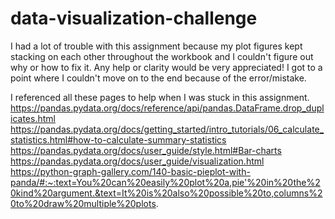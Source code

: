 # data-visualization-challenge
I had a lot of trouble with this assignment because my plot figures kept stacking on each other throughout the workbook and I couldn't figure out why or how to fix it. Any help or clarity would be very appreciated! I got to a point where I couldn't move on to the end because of the error/mistake. 

I referenced all these pages to help when I was stuck in this assignment. 
https://pandas.pydata.org/docs/reference/api/pandas.DataFrame.drop_duplicates.html
https://pandas.pydata.org/docs/getting_started/intro_tutorials/06_calculate_statistics.html#how-to-calculate-summary-statistics
https://pandas.pydata.org/docs/user_guide/style.html#Bar-charts
https://pandas.pydata.org/docs/user_guide/visualization.html
https://python-graph-gallery.com/140-basic-pieplot-with-panda/#:~:text=You%20can%20easily%20plot%20a,pie'%20in%20the%20kind%20argument.&text=It%20is%20also%20possible%20to,columns%20to%20draw%20multiple%20plots.
